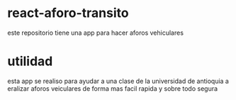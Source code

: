 # react-aforo-transito
este repositorio tiene una app para hacer aforos vehiculares 

# utilidad
esta app se realiso para ayudar a una 
clase de la universidad de antioquia
a eralizar aforos veiculares 
de forma mas facil rapida y sobre todo segura 

